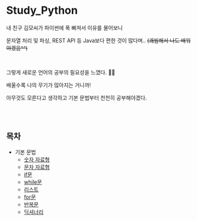 # Study_Python
내 친구 김모씨가 파이썬에 푹 빠져서 이유를 물어보니

문자열 처리 및 파싱, REST API 등 Java보다 편한 것이 많다며.. ~~(괘씸해서 나도 배워야겠음^^)~~  

<br>

그렇게 새로운 언어의 공부의 필요성을 느꼈다. 🤦‍♂

배울수록 나의 무기가 많아지는 거니까!

아무것도 모른다고 생각하고 기본 문법부터 천천히 공부해야겠다.  

<br>

<br>

## 목차

- 기본 문법
  - [숫자 자료형](https://github.com/seongmink/Study_Python/blob/master/basic/1.%20%EC%88%AB%EC%9E%90%20%EC%9E%90%EB%A3%8C%ED%98%95.md)
  - [문자 자료형](https://github.com/seongmink/Study_Python/blob/master/basic/2.%20%EB%AC%B8%EC%9E%90%20%EC%9E%90%EB%A3%8C%ED%98%95.md)
  - [if문](https://github.com/seongmink/Study_Python/blob/master/basic/3.%20if%EB%AC%B8.md)
  - [while문](https://github.com/seongmink/Study_Python/blob/master/basic/4.%20while%EB%AC%B8.md)
  - [리스트](https://github.com/seongmink/Study_Python/blob/master/basic/5.%20%EB%A6%AC%EC%8A%A4%ED%8A%B8.md)
  - [for문](https://github.com/seongmink/Study_Python/blob/master/basic/6.%20for%EB%AC%B8.md)
  - [반복문](https://github.com/seongmink/Study_Python/blob/master/basic/7.%20%EB%B0%98%EB%B3%B5%EB%AC%B8.md)
  - [딕셔너리](https://github.com/seongmink/Study_Python/blob/master/basic/8.%20%EB%94%95%EC%85%94%EB%84%88%EB%A6%AC)




